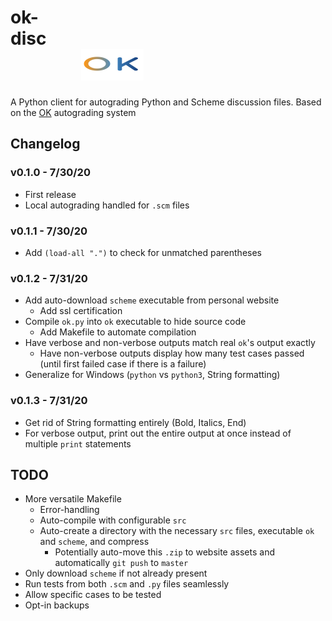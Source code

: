 <p align="center"><h1>ok-disc&nbsp;&nbsp;&nbsp;&nbsp;&nbsp;&nbsp;&nbsp;&nbsp;&nbsp;&nbsp;&nbsp;&nbsp;&nbsp;&nbsp;&nbsp;&nbsp;&nbsp;&nbsp;&nbsp;&nbsp;&nbsp;&nbsp;&nbsp;&nbsp;&nbsp;&nbsp;&nbsp;&nbsp;&nbsp;&nbsp;&nbsp;&nbsp;&nbsp;&nbsp;&nbsp;&nbsp;&nbsp;&nbsp;&nbsp;&nbsp;&nbsp;&nbsp;&nbsp;&nbsp;&nbsp;&nbsp;&nbsp;&nbsp;&nbsp;&nbsp;&nbsp;&nbsp;&nbsp;&nbsp;&nbsp;&nbsp;&nbsp;&nbsp;&nbsp;&nbsp;&nbsp;&nbsp;&nbsp;&nbsp;&nbsp;&nbsp;&nbsp;&nbsp;&nbsp;&nbsp;&nbsp;&nbsp;&nbsp;&nbsp;&nbsp;&nbsp;&nbsp;&nbsp;&nbsp;&nbsp;&nbsp;&nbsp;&nbsp;&nbsp;<img src="https://github.com/LarynQi/ok-disc/blob/master/ok-logo.svg" alt="drawing" width="100" height="50"/></h1></p>

A Python client for autograding Python and Scheme discussion files. Based on the [OK](https://github.com/okpy/ok-client) autograding system 

## Changelog
### v0.1.0 - 7/30/20
* First release
* Local autograding handled for `.scm` files

### v0.1.1 - 7/30/20
* Add `(load-all ".")` to check for unmatched parentheses

### v0.1.2 - 7/31/20
* Add auto-download `scheme` executable from personal website
  * Add ssl certification
* Compile `ok.py` into `ok` executable to hide source code
  * Add Makefile to automate compilation
* Have verbose and non-verbose outputs match real `ok`'s output exactly
  * Have non-verbose outputs display how many test cases passed (until first failed case if there is a failure)
* Generalize for Windows (`python` vs `python3`, String formatting)

### v0.1.3 - 7/31/20
* Get rid of String formatting entirely (Bold, Italics, End)
* For verbose output, print out the entire output at once instead of multiple `print` statements

## TODO
* More versatile Makefile
  * Error-handling
  * Auto-compile with configurable `src`
  * Auto-create a directory with the necessary `src` files, executable `ok` and `scheme`, and compress
    * Potentially auto-move this `.zip` to website assets and automatically `git push` to `master`
* Only download `scheme` if not already present
* Run tests from both `.scm` and `.py` files seamlessly
* Allow specific cases to be tested
* Opt-in backups
&nbsp;&nbsp;&nbsp;
